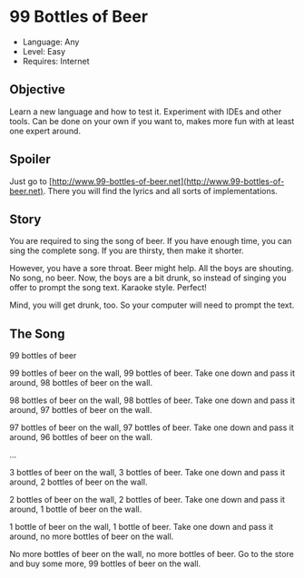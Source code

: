# 99 Bottles of Beer

+ Language: Any
+ Level: Easy
+ Requires: Internet

## Objective

Learn a new language and how to test it. Experiment with IDEs and other tools. Can be done on your own if you want to, makes more fun with at least one expert around. 

## Spoiler

Just go to [http://www.99-bottles-of-beer.net](http://www.99-bottles-of-beer.net). There you will find the lyrics and all sorts of implementations.

## Story

You are required to sing the song of beer. If you have enough time, you can sing the complete song. If you are thirsty, then make it shorter.

However, you have a sore throat. Beer might help. All the boys are shouting. No song, no beer. Now, the boys are a bit drunk, so instead of singing you offer to prompt the song text. Karaoke style. Perfect!

Mind, you will get drunk, too. So your computer will need to prompt the text.

## The Song

99 bottles of beer

99 bottles of beer on the wall, 99 bottles of beer.
Take one down and pass it around, 98 bottles of beer on the wall.

98 bottles of beer on the wall, 98 bottles of beer.
Take one down and pass it around, 97 bottles of beer on the wall.

97 bottles of beer on the wall, 97 bottles of beer.
Take one down and pass it around, 96 bottles of beer on the wall.

...

3 bottles of beer on the wall, 3 bottles of beer.
Take one down and pass it around, 2 bottles of beer on the wall.

2 bottles of beer on the wall, 2 bottles of beer.
Take one down and pass it around, 1 bottle of beer on the wall.

1 bottle of beer on the wall, 1 bottle of beer.
Take one down and pass it around, no more bottles of beer on the wall.

No more bottles of beer on the wall, no more bottles of beer.
Go to the store and buy some more, 99 bottles of beer on the wall.
